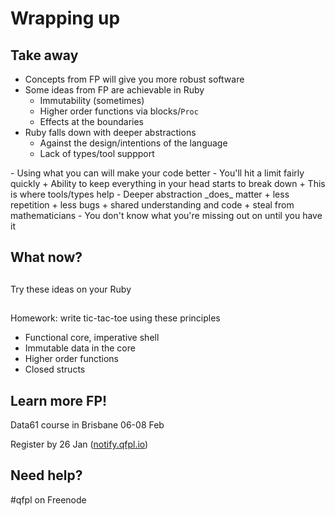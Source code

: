 # Wrapping up

## Take away

- Concepts from FP will give you more robust software
- Some ideas from FP are achievable in Ruby
    + Immutability (sometimes)
    + Higher order functions via blocks/`Proc`
    + Effects at the boundaries
- Ruby falls down with deeper abstractions
    + Against the design/intentions of the language
    + Lack of types/tool suppport
   
<div class="notes">
- Using what you can will make your code better
- You'll hit a limit fairly quickly
   + Ability to keep everything in your head starts to break down
   + This is where tools/types help
- Deeper abstraction _does_ matter
   + less repetition
   + less bugs
   + shared understanding and code
   + steal from mathematicians
- You don't know what you're missing out on until you have it
</div>

## What now?

##

Try these ideas on your Ruby

##

Homework: write tic-tac-toe using these principles

- Functional core, imperative shell
- Immutable data in the core
- Higher order functions
- Closed structs

## Learn more FP!

Data61 course in Brisbane 06-08 Feb

Register by 26 Jan ([notify.qfpl.io](https://notify.qfpl.io))

## Need help?

\#qfpl on Freenode

